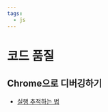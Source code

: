```yaml
---
tags:
  - js
---
```


# 코드 품질

## Chrome으로 디버깅하기

- [실행 추적하는 법](https://ko.javascript.info/debugging-chrome#ref-761)

<PageTags />
